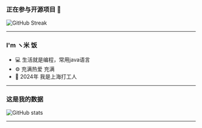 ### 正在参与开源项目 👋

![GitHub Streak](https://streak-stats.demolab.com/?user=handy-git&locale=zh_CN)

***

### I'm ヽ米 饭
- 💻 生活就是编程，常用java语言
- ⚙️ 充满热爱 充满
- 📖 2024年 我是上海打工人

***

### 这是我的数据
![GitHub stats](https://github-readme-stats.vercel.app/api?username=handy-git&bg_color=30,e96443,904e95&title_color=fff&text_color=fff&count_private=true&show_icons=true&locale=cn)

***
